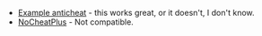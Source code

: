 - [Example anticheat](https://geysermc.org) - this works great, or it doesn't, I don't know.
- [NoCheatPlus](https://github.com/Updated-NoCheatPlus/NoCheatPlus) - Not compatible.